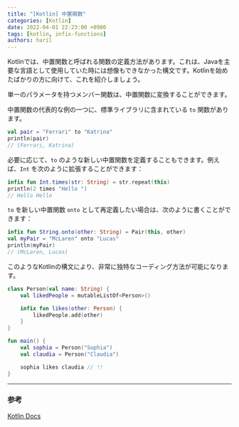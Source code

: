 ```yaml
---
title: "[Kotlin] 中置関数"
categories: [Kotlin]
date: 2022-04-01 22:23:00 +0900
tags: [kotlin, infix-functions]
authors: haril
---
```


Kotlinでは、中置関数と呼ばれる関数の定義方法があります。これは、Javaを主要な言語として使用していた時には想像もできなかった構文です。Kotlinを始めたばかりの方に向けて、これを紹介しましょう。

単一のパラメータを持つメンバー関数は、中置関数に変換することができます。

中置関数の代表的な例の一つに、標準ライブラリに含まれている `to` 関数があります。

```kotlin
val pair = "Ferrari" to "Katrina"
println(pair)
// (Ferrari, Katrina)
```

必要に応じて、`to` のような新しい中置関数を定義することもできます。例えば、`Int` を次のように拡張することができます：

```kotlin
infix fun Int.times(str: String) = str.repeat(this)
println(2 times "Hello ")
// Hello Hello
```

`to` を新しい中置関数 `onto` として再定義したい場合は、次のように書くことができます：

```kotlin
infix fun String.onto(other: String) = Pair(this, other)
val myPair = "McLaren" onto "Lucas"
println(myPair)
// (McLaren, Lucas)
```

このようなKotlinの構文により、非常に独特なコーディング方法が可能になります。

```kotlin
class Person(val name: String) {
    val likedPeople = mutableListOf<Person>()

    infix fun likes(other: Person) {
        likedPeople.add(other)
    }
}

fun main() {
    val sophia = Person("Sophia")
    val claudia = Person("Claudia")

    sophia likes claudia // !!
}
```

---

### 参考

[Kotlin Docs](https://play.kotlinlang.org/byExample/01_introduction/02_Functions)